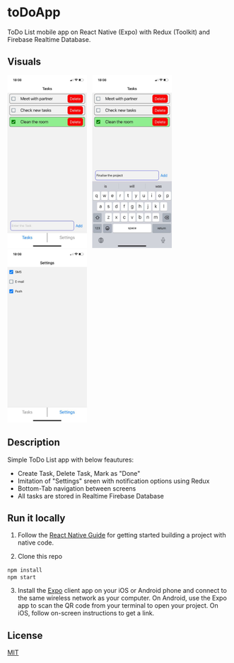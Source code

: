 # toDoApp

ToDo List mobile app on React Native (Expo) with Redux (Toolkit) and Firebase Realtime Database.

## Visuals

<p>
<img src='assets/screenshots/screenshot1.jpeg' width='180'> &nbsp <img src='assets/screenshots/screenshot2.jpeg' width='180'> &nbsp <img src='assets/screenshots/screenshot3.jpeg' width='180'> 
</p>

## Description

Simple ToDo List app with below feautures: 

- Create Task, Delete Task, Mark as "Done"
- Imitation of "Settings" sreen with notification options using Redux
- Bottom-Tab navigation between screens
- All tasks are stored in Realtime Firebase Database

## Run it locally

1. Follow the [React Native Guide](https://facebook.github.io/react-native/docs/getting-started.html) for getting started building a project with native code.

2. Clone this repo

```
npm install
npm start
```

3. Install the [Expo](https://expo.io) client app on your iOS or Android phone and connect to the same wireless network as your computer. On Android, use the Expo app to scan the QR code from your terminal to open your project. On iOS, follow on-screen instructions to get a link.


## License

[MIT](https://choosealicense.com/licenses/mit/)